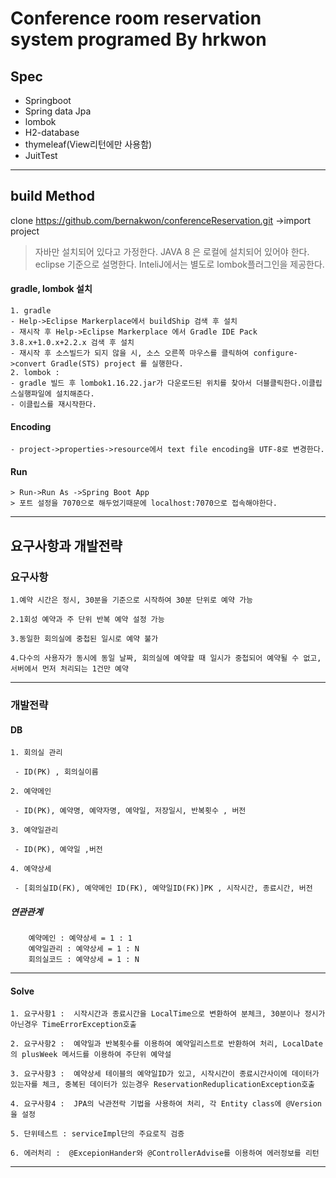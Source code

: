 Conference room reservation system
programed By hrkwon 
==================================
## Spec
- Springboot
- Spring data Jpa
- lombok
- H2-database
- thymeleaf(View리턴에만 사용함)
- JuitTest
--------------------------------------------
## build Method
clone https://github.com/bernakwon/conferenceReservation.git
->import project
>자바만 설치되어 있다고 가정한다. JAVA 8 은 로컬에 설치되어 있어야 한다. eclipse 기준으로 설명한다. InteliJ에서는 별도로 lombok플러그인을 제공한다. 

#### gradle, lombok 설치

	1. gradle 
    - Help->Eclipse Markerplace에서 buildShip 검색 후 설치
    - 재시작 후 Help->Eclipse Markerplace 에서 Gradle IDE Pack 3.8.x+1.0.x+2.2.x 검색 후 설치
    - 재시작 후 소스빌드가 되지 않을 시, 소스 오른쪽 마우스를 클릭하여 configure->convert Gradle(STS) project 를 실행한다.
	2. lombok : 
    - gradle 빌드 후 lombok1.16.22.jar가 다운로드된 위치를 찾아서 더블클릭한다.이클립스실행파일에 설치해준다.
    - 이클립스를 재시작한다.
    
#### Encoding
    - project->properties->resource에서 text file encoding을 UTF-8로 변경한다.

#### Run
    > Run->Run As ->Spring Boot App
    > 포트 설정을 7070으로 해두었기때문에 localhost:7070으로 접속해야한다.
--------------------------------------------
## 요구사항과 개발전략

 ### 요구사항

	1.예약 시간은 정시, 30분을 기준으로 시작하여 30분 단위로 예약 가능

	2.1회성 예약과 주 단위 반복 예약 설정 가능

	3.동일한 회의실에 중첩된 일시로 예약 불가

	4.다수의 사용자가 동시에 동일 날짜, 회의실에 예약할 때 일시가 중첩되어 예약될 수 없고, 서버에서 먼저 처리되는 1건만 예약
-------------------------------------------

 ### 개발전략

  #### DB

  

    1. 회의실 관리

     - ID(PK) , 회의실이름

    2. 예약메인

     - ID(PK), 예약명, 예약자명, 예약일, 저장일시, 반복횟수 , 버전

    3. 예약일관리

     - ID(PK), 예약일 ,버전

    4. 예약상세

     - [회의실ID(FK), 예약메인 ID(FK), 예약일ID(FK)]PK , 시작시간, 종료시간, 버전

   

   ##### 연관관계
	    예약메인 : 예약상세 = 1 : 1
	    예약일관리 : 예약상세 = 1 : N 
	    회의실코드 : 예약상세 = 1 : N

   
---------------------------------------------  

   #### Solve

  
  	1. 요구사항1 :  시작시간과 종료시간을 LocalTime으로 변환하여 분체크, 30분이나 정시가 아닌경우 TimeErrorException호출

  	2. 요구사항2 :  예약일과 반복횟수를 이용하여 예약일리스트로 반환하여 처리, LocalDate의 plusWeek 메서드를 이용하여 주단위 예약설

  	3. 요구사항3 :  예약상세 테이블의 예약일ID가 있고, 시작시간이 종료시간사이에 데이터가 있는자를 체크, 중복된 데이터가 있는경우 ReservationReduplicationException호출

  	4. 요구사항4 :  JPA의 낙관전락 기법을 사용하여 처리, 각 Entity class에 @Version을 설정  

  	5. 단위테스트 : serviceImpl단의 주요로직 검증

  	6. 에러처리 :  @ExcepionHander와 @ControllerAdvise를 이용하여 에러정보를 리턴

  

   --------------------------------------------

  


